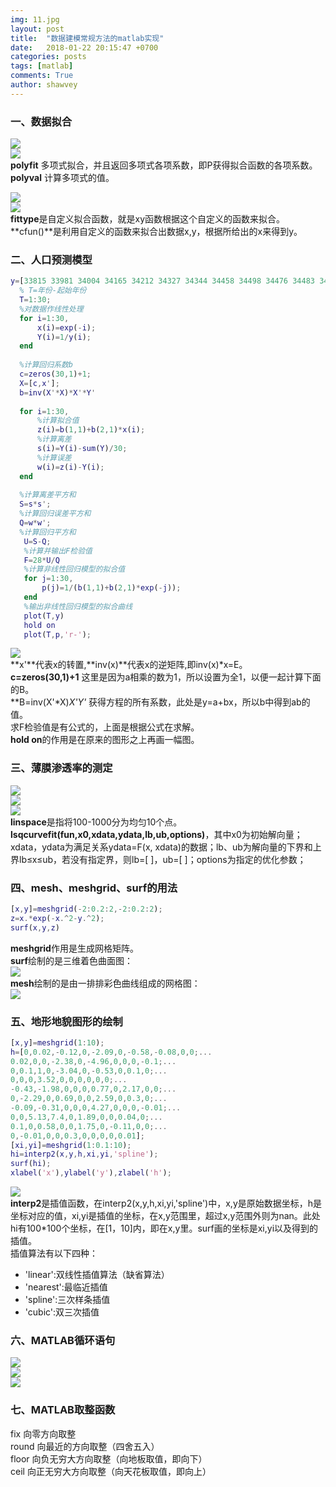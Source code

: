 ```yaml
---
img: 11.jpg
layout: post
title:  "数据建模常规方法的matlab实现"
date:   2018-01-22 20:15:47 +0700
categories: posts
tags: [matlab]
comments: True
author: shawvey
---
```

### 一、数据拟合
![](https://i.imgur.com/9u4vM1N.png)      
![](https://i.imgur.com/P1wnAWy.png)       
**polyfit** 多项式拟合，并且返回多项式各项系数，即P获得拟合函数的各项系数。      
**polyval** 计算多项式的值。    
         
      
![](https://i.imgur.com/YJpyhKA.png)           
![](https://i.imgur.com/XN50KNA.png)         
**fittype**是自定义拟合函数，就是xy函数根据这个自定义的函数来拟合。       
**cfun()**是利用自定义的函数来拟合出数据x,y，根据所给出的x来得到y。        

### 二、人口预测模型
``` matlab
y=[33815 33981 34004 34165 34212 34327 34344 34458 34498 34476 34483 34488 34513 34497 34511 34520 34507 34509 34521 34513 34515 34517 34519 34519 34521 34521 34523 34525 34525 34527];
  % T=年份-起始年份
  T=1:30;
  %对数据作线性处理
  for i=1:30,
      x(i)=exp(-i);
      Y(i)=1/y(i);
  end
  
  %计算回归系数b
  c=zeros(30,1)+1;
  X=[c,x'];
  b=inv(X'*X)*X'*Y'
  
  for i=1:30,
      %计算拟合值
      z(i)=b(1,1)+b(2,1)*x(i);
      %计算离差
      s(i)=Y(i)-sum(Y)/30;
      %计算误差
      w(i)=z(i)-Y(i);
  end
  
  %计算离差平方和
  S=s*s';
  %计算回归误差平方和
  Q=w*w';
  %计算回归平方和
   U=S-Q;
   %计算并输出F检验值
   F=28*U/Q
   %计算非线性回归模型的拟合值
   for j=1:30,
       p(j)=1/(b(1,1)+b(2,1)*exp(-j));
   end
   %输出非线性回归模型的拟合曲线
   plot(T,y)
   hold on
   plot(T,p,'r-');
```
![](https://i.imgur.com/nG5Vjs5.png)       
**x'**代表x的转置,**inv(x)**代表x的逆矩阵,即inv(x)*x=E。        
**c=zeros(30,1)+1** 这里是因为a相乘的数为1，所以设置为全1，以便一起计算下面的B。        
**B=inv(X'*X)*X'*Y'** 获得方程的所有系数，此处是y=a+bx，所以b中得到ab的值。        
求F检验值是有公式的，上面是根据公式在求解。         
**hold on**的作用是在原来的图形之上再画一幅图。         

### 三、薄膜渗透率的测定
![](https://i.imgur.com/yeieXS9.png)         
![](https://i.imgur.com/PNiKkjp.png)         
![](https://i.imgur.com/n1wFjZW.png)       
**linspace**是指将100-1000分为均匀10个点。            
**lsqcurvefit(fun,x0,xdata,ydata,lb,ub,options)**，其中x0为初始解向量；xdata，ydata为满足关系ydata=F(x, xdata)的数据；lb、ub为解向量的下界和上界lb≤x≤ub，若没有指定界，则lb=[ ]，ub=[ ]；options为指定的优化参数；        

### 四、mesh、meshgrid、surf的用法
``` matlab
[x,y]=meshgrid(-2:0.2:2,-2:0.2:2);
z=x.*exp(-x.^2-y.^2);
surf(x,y,z)
```
**meshgrid**作用是生成网格矩阵。      
**surf**绘制的是三维着色曲面图：        
![](https://i.imgur.com/ZFWrGlX.png)        
**mesh**绘制的是由一排排彩色曲线组成的网格图：        
![](https://i.imgur.com/DMUSYpl.png)        


### 五、地形地貌图形的绘制
``` matlab
[x,y]=meshgrid(1:10);
h=[0,0.02,-0.12,0,-2.09,0,-0.58,-0.08,0,0;...
0.02,0,0,-2.38,0,-4.96,0,0,0,-0.1;...
0,0.1,1,0,-3.04,0,-0.53,0,0.1,0;...
0,0,0,3.52,0,0,0,0,0,0;...
-0.43,-1.98,0,0,0,0.77,0,2.17,0,0;...
0,-2.29,0,0.69,0,0,2.59,0,0.3,0;...
-0.09,-0.31,0,0,0,4.27,0,0,0,-0.01;...
0,0,5.13,7.4,0,1.89,0,0,0.04,0;...
0.1,0,0.58,0,0,1.75,0,-0.11,0,0;...
0,-0.01,0,0,0.3,0,0,0,0,0.01];
[xi,yi]=meshgrid(1:0.1:10);
hi=interp2(x,y,h,xi,yi,'spline');
surf(hi);
xlabel('x'),ylabel('y'),zlabel('h');
```
![](https://i.imgur.com/4VGQFnT.png)        
**interp2**是插值函数，在interp2(x,y,h,xi,yi,'spline')中，x,y是原始数据坐标，h是坐标对应的值，xi,yi是插值的坐标，在x,y范围里，超过x,y范围外则为nan。此处hi有100*100个坐标，在[1，10]内，即在x,y里。surf画的坐标是xi,yi以及得到的插值。      
插值算法有以下四种：               
- 'linear':双线性插值算法（缺省算法）       
- 'nearest':最临近插值       
- 'spline':三次样条插值        
- 'cubic':双三次插值          

### 六、MATLAB循环语句
![](https://i.imgur.com/tvE1rTT.png)           
![](https://i.imgur.com/KVgNek3.png)           
![](https://i.imgur.com/2Qz7uv2.png)         

### 七、MATLAB取整函数
fix    向零方向取整        
round  向最近的方向取整（四舍五入）        
floor  向负无穷大方向取整（向地板取值，即向下）        
ceil   向正无穷大方向取整（向天花板取值，即向上）            



 

